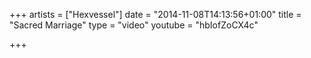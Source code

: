 +++
artists = ["Hexvessel"]
date = "2014-11-08T14:13:56+01:00"
title = "Sacred Marriage"
type = "video"
youtube = "hbIofZoCX4c"

+++

